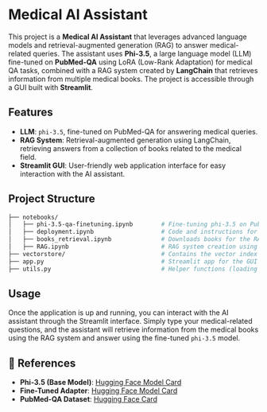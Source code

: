 # Medical AI Assistant

This project is a **Medical AI Assistant** that leverages advanced language models and retrieval-augmented generation (RAG) to answer medical-related queries. The assistant uses **Phi-3.5**, a large language model (LLM) fine-tuned on **PubMed-QA** using LoRA (Low-Rank Adaptation) for medical QA tasks, combined with a RAG system created by **LangChain** that retrieves information from multiple medical books. The project is accessible through a GUI built with **Streamlit**.

## Features

- **LLM**: `phi-3.5`, fine-tuned on PubMed-QA for answering medical queries.
- **RAG System**: Retrieval-augmented generation using LangChain, retrieving answers from a collection of books related to the medical field.
- **Streamlit GUI**: User-friendly web application interface for easy interaction with the AI assistant.

## Project Structure

```bash
├── notebooks/
│   ├── phi-3.5-qa-finetuning.ipynb        # Fine-tuning phi-3.5 on PubMed-QA using LoRA
│   ├── deployment.ipynb                   # Code and instructions for deploying the assistant
│   ├── books_retrieval.ipynb              # Downloads books for the RAG system
│   ├── RAG.ipynb                          # RAG system creation using LangChain
├── vectorstore/                           # Contains the vector index for document retrieval
├── app.py                                 # Streamlit app for the GUI
├── utils.py                               # Helper functions (loading LLM, chain setup, etc.)
```

## Usage

Once the application is up and running, you can interact with the AI assistant through the Streamlit interface. Simply type your medical-related questions, and the assistant will retrieve information from the medical books using the RAG system and answer using the fine-tuned `phi-3.5` model.

## 📖 References

- **Phi-3.5 (Base Model)**: [Hugging Face Model Card](https://huggingface.co/microsoft/Phi-3.5-mini-instruct)
- **Fine-Tuned Adapter**: [Hugging Face Model Card](https://huggingface.co/oyounis/Phi-3.5-instruct-pubmedQA)
- **PubMed-QA Dataset**: [Hugging Face Card](https://huggingface.co/datasets/qiaojin/PubMedQA)
